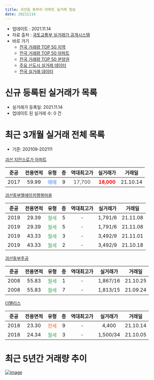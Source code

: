 ```yaml
---
title: 괴산읍 동부리 아파트 실거래 정보
date: 20211114
---
```


* 업데이트 : 2021.11.14
* 자료 출처 : [국토교통부 실거래가 공개시스템](http://rt.molit.go.kr)
* 바로 가기
    * [전국 거래량 TOP 50 지역](https://apt-info.github.io/apt-trade-info/tr)
    * [전국 거래량 TOP 50 아파트](https://apt-info.github.io/apt-trade-info/ta)
    * [전국 거래량 TOP 50 분양권](https://apt-info.github.io/apt-trade-info/tb)
    * [주요 신도시 실거래 데이터](https://apt-info.github.io/apt-trade-info/newtown)
    * [전국 실거래 데이터](https://apt-info.github.io/apt-trade-info/all)



<script async src="https://pagead2.googlesyndication.com/pagead/js/adsbygoogle.js"></script>
<!-- 기본광고 -->
<ins class="adsbygoogle"
     style="display:block"
     data-ad-client="ca-pub-1142216861245946"
     data-ad-slot="4805727019"
     data-ad-format="auto"
     data-full-width-responsive="true"></ins>
<script>
     (adsbygoogle = window.adsbygoogle || []).push({});
</script>


# 신규 등록된 실거래가 목록

* 실거래가 등록일: 2021.11.14
* 업데이트 된 실거래 수: 0 건




<script async src="https://pagead2.googlesyndication.com/pagead/js/adsbygoogle.js"></script>
<!-- 기본광고 -->
<ins class="adsbygoogle"
     style="display:block"
     data-ad-client="ca-pub-1142216861245946"
     data-ad-slot="4805727019"
     data-ad-format="auto"
     data-full-width-responsive="true"></ins>
<script>
     (adsbygoogle = window.adsbygoogle || []).push({});
</script>


# 최근 3개월 실거래 전체 목록
* 기준: 202109-202111


[괴산 지안스로가 아파트](https://search.naver.com/search.naver?query=%EA%B4%B4%EC%82%B0+%EC%A7%80%EC%95%88%EC%8A%A4%EB%A1%9C%EA%B0%80+%EC%95%84%ED%8C%8C%ED%8A%B8)

|준공|전용면적|유형|층|역대최고가|실거래가|거래일|
|:---:|:---:|:---:|:---:|:---:|:---:|:---:|
|2017|59.99|<span style="color:#4285F3">매매</span>|9|<span style="color:#444444">17,700</span>|<b><span style="color:#FF0000">18,000</span></b>|21.10.14|

[괴산동부엘에이치행복마을](https://search.naver.com/search.naver?query=%EA%B4%B4%EC%82%B0%EB%8F%99%EB%B6%80%EC%97%98%EC%97%90%EC%9D%B4%EC%B9%98%ED%96%89%EB%B3%B5%EB%A7%88%EC%9D%84)

|준공|전용면적|유형|층|역대최고가|실거래가|거래일|
|:---:|:---:|:---:|:---:|:---:|:---:|:---:|
|2019|29.39|<span style="color:#34A853">월세</span>|5|<span style="color:#444444">-</span>|1,791/6|21.11.08|
|2019|29.39|<span style="color:#34A853">월세</span>|5|<span style="color:#444444">-</span>|1,791/6|21.11.08|
|2019|43.33|<span style="color:#34A853">월세</span>|3|<span style="color:#444444">-</span>|3,492/9|21.11.01|
|2019|43.33|<span style="color:#34A853">월세</span>|2|<span style="color:#444444">-</span>|3,492/9|21.10.18|

[괴산동부주공](https://search.naver.com/search.naver?query=%EA%B4%B4%EC%82%B0%EB%8F%99%EB%B6%80%EC%A3%BC%EA%B3%B5)

|준공|전용면적|유형|층|역대최고가|실거래가|거래일|
|:---:|:---:|:---:|:---:|:---:|:---:|:---:|
|2008|55.83|<span style="color:#34A853">월세</span>|1|<span style="color:#444444">-</span>|1,867/16|21.10.25|
|2008|55.83|<span style="color:#34A853">월세</span>|7|<span style="color:#444444">-</span>|1,813/15|21.09.24|

[더팰리스](https://search.naver.com/search.naver?query=%EB%8D%94%ED%8C%B0%EB%A6%AC%EC%8A%A4)

|준공|전용면적|유형|층|역대최고가|실거래가|거래일|
|:---:|:---:|:---:|:---:|:---:|:---:|:---:|
|2018|23.30|<span style="color:#FF5A00">전세</span>|9|<span style="color:#444444">-</span>|4,400|21.10.14|
|2018|24.34|<span style="color:#34A853">월세</span>|3|<span style="color:#444444">-</span>|1,500/34|21.10.05|



<script async src="https://pagead2.googlesyndication.com/pagead/js/adsbygoogle.js"></script>
<!-- 기본광고 -->
<ins class="adsbygoogle"
     style="display:block"
     data-ad-client="ca-pub-1142216861245946"
     data-ad-slot="4805727019"
     data-ad-format="auto"
     data-full-width-responsive="true"></ins>
<script>
     (adsbygoogle = window.adsbygoogle || []).push({});
</script>


# 최근 5년간 거래량 추이


<div style="width:100%;">
    <canvas id="deal_progress" height="200"></canvas>
</div>

<script>
new Chart(document.getElementById("deal_progress"), {
    type: 'line',
    data: {
        labels: ['16.02','16.03','16.04','16.05','16.06','16.07','16.08','16.09','16.10','16.11','16.12','17.01','17.02','17.03','17.04','17.05','17.06','17.08','17.09','17.10','17.11','17.12','18.01','18.02','18.03','18.04','18.05','18.06','18.07','18.08','18.09','18.10','18.11','18.12','19.01','19.02','19.03','19.04','19.05','19.06','19.07','19.08','19.09','19.10','19.11','19.12','20.01','20.02','20.03','20.04','20.05','20.06','20.07','20.08','20.09','20.10','20.11','20.12','21.01','21.02','21.03','21.04','21.05','21.06','21.07','21.08','21.09','21.10','21.11'],
        datasets: [{
            label: '매매/분양권',
            data: [1,2,0,3,2,0,1,3,1,2,6,14,9,4,5,3,3,2,4,2,1,0,6,2,2,0,0,3,2,1,1,3,1,2,1,4,4,4,1,0,1,0,5,3,1,3,2,3,1,7,1,5,8,2,3,6,2,3,1,4,3,1,0,5,6,2,0,1,0],
            borderColor: "rgba(66, 133, 243, 1)",
            backgroundColor: "rgba(66, 133, 243, 0.05)",
            borderWidth: 1,
            pointRadius: 0,
            fill: false,
            lineTension: 0
        },{
            label: '전/월세',
            data: [2,1,1,1,10,1,3,2,3,1,4,2,5,7,5,1,5,2,4,3,3,1,3,1,5,2,4,4,2,3,2,2,0,4,5,7,5,3,7,6,2,3,4,1,7,2,4,1,3,4,3,5,2,0,1,4,4,1,6,6,3,5,5,2,6,0,1,4,3],
            borderColor: "rgba(255, 90, 0, 1)",
            backgroundColor: "rgba(255, 90, 0, 0.05)",
            borderWidth: 1,
            pointRadius: 0,
            fill: false,
            lineTension: 0
        },{
            label: '합계',
            data: [3,3,1,4,12,1,4,5,4,3,10,16,14,11,10,4,8,4,8,5,4,1,9,3,7,2,4,7,4,4,3,5,1,6,6,11,9,7,8,6,3,3,9,4,8,5,6,4,4,11,4,10,10,2,4,10,6,4,7,10,6,6,5,7,12,2,1,5,3],
            borderColor: "rgba(0, 0, 0, 1)",
            backgroundColor: "rgba(0, 0, 0, 0.03)",
            borderWidth: 0.1,
            pointRadius: 0,
            fill: true,
            lineTension: 0
        }
        ]
    },
    options: {
        responsive: true,
        title: {
            display: false
        },
        tooltips: {
            mode: 'index',
            intersect: false
        },
        hover: {
            mode: 'nearest',
            intersect: true
        },
        scales: {
            xAxes: [{
                display: true,
                scaleLabel: {
                    display: true,
                    labelString: '년/월'
                }
            }],
            yAxes: [{
                display: true,
                ticks: {
                    suggestedMin: 0,
                },
                scaleLabel: {
                    display: true,
                    labelString: '실거래 수'
                }
            }]
        }
    }
});

</script>


[![image](https://apt-info.github.io/images/2020-01-03-apt-trade-info/1024x500.png)](https://play.google.com/store/apps/details?id=com.aptinfo.apttradeinfo)


